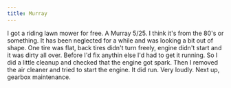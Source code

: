 ```yaml
---
title: Murray
---
```


I got a riding lawn mower for free. A Murray 5/25. I think it's from the 80's or something. It has been neglected for a while and was looking a bit out of shape. One tire was flat, back tires didn't turn freely, engine didn't start and it was dirty all over. Before I'd fix anythin else I'd had to get it running. So I did a little cleanup and checked that the engine got spark. Then I removed the air cleaner and tried to start the engine. It did run. Very loudly. Next up, gearbox maintenance.